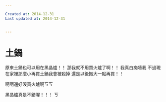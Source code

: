 ```yaml
---

Created at: 2014-12-31
Last updated at: 2014-12-31


---
```


# 土鍋


原來土鍋也可以用在黑晶爐！！
那我就不用買火爐了啊！！
我真白痴噎我
不過現在家裡那麼小再買土鍋我會被殺掉
還是以後搬大一點再買！！

啊啊還好沒買火爐啊ㄎㄎ

黑晶爐真是不錯喔！！！
ㄎ

